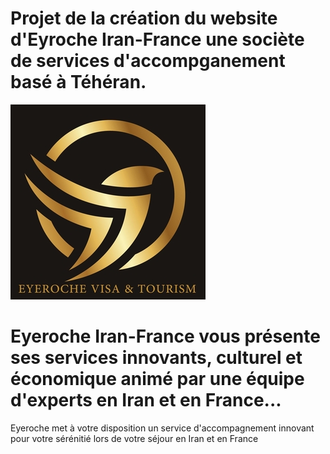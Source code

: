 # Projet de la création du website d'Eyroche Iran-France une sociète de services d'accompganement basé à Téhéran.
![](https://github.com/Av-code80/Eyeroche/blob/master/logo.jpg)

# Eyeroche Iran-France vous présente ses services innovants, culturel et économique animé par une équipe d'experts en Iran et en France... 
Eyeroche met à votre disposition un service d'accompagnement innovant pour votre sérénitié lors de votre séjour en Iran et en France
